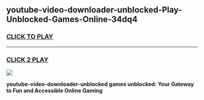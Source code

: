 
## youtube-video-downloader-unblocked-Play-Unblocked-Games-Online-34dq4
<h3>
<a href="https://premium76.site?title=youtube-video-downloader-unblocked&ref=25A">CLICK TO PLAY</a></h3>
<hr>

<h3>
<a href="https://premium76.site?title=youtube-video-downloader-unblocked&ref=25A">CLICK 2 PLAY</a>
  
</h3>

<a href="https://premium76.site?title=youtube-video-downloader-unblocked&ref=25A"><img src="https://clearcache.store/games.png"></a>


**youtube-video-downloader-unblocked games unblocked: Your Gateway to Fun and Accessible Online Gaming**
